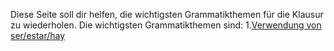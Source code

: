Diese Seite soll dir helfen, die wichtigsten Grammatikthemen für die Klausur zu wiederholen.
Die wichtigsten Grammatikthemen sind:
1.<a href="https://github.io/drjhirsch/WHKlausur2/serestarhay.html">Verwendung von ser/estar/hay</a> 
